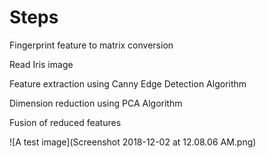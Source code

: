 # Steps

Fingerprint feature to matrix conversion

Read Iris image

Feature extraction using Canny Edge Detection Algorithm

Dimension reduction using PCA Algorithm

Fusion of reduced features 

![A test image](Screenshot 2018-12-02 at 12.08.06 AM.png)
